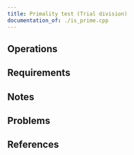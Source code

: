 ```yaml
---
title: Primality test (Trial division)
documentation_of: ./is_prime.cpp
---
```


## Operations

## Requirements

## Notes

## Problems

## References
